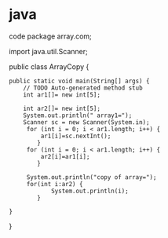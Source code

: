 # java
code
package array.com;

import java.util.Scanner;

public class ArrayCopy {

	public static void main(String[] args) {
		// TODO Auto-generated method stub
		int ar1[]= new int[5];
		
		int ar2[]= new int[5];
		System.out.println(" array1=");
		Scanner sc = new Scanner(System.in);
		 for (int i = 0; i < ar1.length; i++) {     
			 ar1[i]=sc.nextInt();     
	        } 
		 for (int i = 0; i < ar1.length; i++) {     
			 ar2[i]=ar1[i];     
	        } 
		 
		 System.out.println("copy of array=");
		 for(int i:ar2) {
	        	System.out.println(i);
	        }
		 
	}

}
